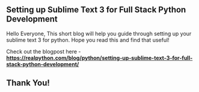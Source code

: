 ## Setting up Sublime Text 3 for Full Stack Python Development

Hello Everyone, This short blog will help you guide through setting up your sublime text 3 for python. Hope you read this and find that useful!

Check out the blogpost here - **https://realpython.com/blog/python/setting-up-sublime-text-3-for-full-stack-python-development/**

## Thank You!
